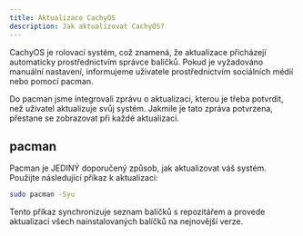 ```yaml
---
title: Aktualizace CachyOS
description: Jak aktualizovat CachyOS?
---
```


CachyOS je rolovací systém, což znamená, že aktualizace přicházejí automaticky prostřednictvím správce balíčků. Pokud je vyžadováno manuální nastavení, informujeme uživatele prostřednictvím sociálních médií nebo pomocí pacman.

Do pacman jsme integrovali zprávu o aktualizaci, kterou je třeba potvrdit, než uživatel aktualizuje svůj systém. Jakmile je tato zpráva potvrzena, přestane se zobrazovat při každé aktualizaci.

## pacman

Pacman je JEDINÝ doporučený způsob, jak aktualizovat váš systém.
Použijte následující příkaz k aktualizaci:

```bash
sudo pacman -Syu
```

Tento příkaz synchronizuje seznam balíčků s repozitářem a provede aktualizaci všech nainstalovaných balíčků na nejnovější verze.
